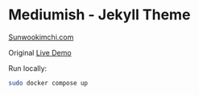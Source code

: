 # Mediumish - Jekyll Theme

[Sunwookimchi.com](https://sunwookimchi.com/)

Original [Live Demo](https://wowthemesnet.github.io/mediumish-theme-jekyll/) 


Run locally:

```bash
sudo docker compose up
```